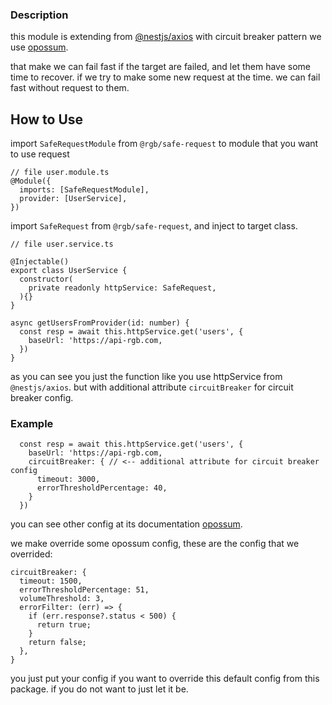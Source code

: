 ### Description
this module is extending from [@nestjs/axios](https://www.npmjs.com/package/@nestjs/axios) with circuit breaker pattern we use [opossum](https://github.com/nodeshift/opossum).

that make we can fail fast if the target are failed, and let them have some time to recover. if we try to make some new request at the time. we can fail fast without request to them.


## How to Use
import `SafeRequestModule` from `@rgb/safe-request` to module that you want to use request
```
// file user.module.ts
@Module({
  imports: [SafeRequestModule],
  provider: [UserService],
})
```

import `SafeRequest` from `@rgb/safe-request`, and inject to target class.
```
// file user.service.ts

@Injectable()
export class UserService {
  constructor(
    private readonly httpService: SafeRequest,
  ){}
}

async getUsersFromProvider(id: number) {
  const resp = await this.httpService.get('users', {
    baseUrl: 'https://api-rgb.com,
  })
}
```

as you can see you just the function like you use httpService from `@nestjs/axios`. but with additional attribute `circuitBreaker` for circuit breaker config.

### Example
```
  const resp = await this.httpService.get('users', {
    baseUrl: 'https://api-rgb.com,
    circuitBreaker: { // <-- additional attribute for circuit breaker config
      timeout: 3000,
      errorThresholdPercentage: 40,
    }
  })
```

you can see other config at its documentation [opossum](https://github.com/nodeshift/opossum).

we make override some opossum config, these are the config that we overrided:
```
circuitBreaker: {
  timeout: 1500,
  errorThresholdPercentage: 51,
  volumeThreshold: 3,
  errorFilter: (err) => {
    if (err.response?.status < 500) {
      return true;
    }
    return false;
  },
}
```
you just put your config if you want to override this default config from this package. if you do not want to just let it be.

